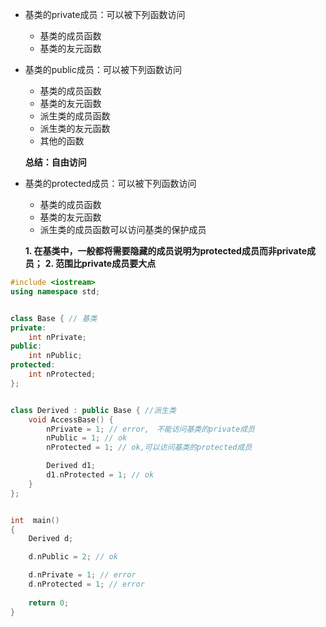* 基类的private成员：可以被下列函数访问
  * 基类的成员函数
  * 基类的友元函数

* 基类的public成员：可以被下列函数访问
  * 基类的成员函数
  * 基类的友元函数
  * 派生类的成员函数
  * 派生类的友元函数
  * 其他的函数
  
  **总结：自由访问**
  
* 基类的protected成员：可以被下列函数访问 
  * 基类的成员函数
  * 基类的友元函数
  * 派生类的成员函数可以访问基类的保护成员
  
  **1. 在基类中，一般都将需要隐藏的成员说明为protected成员而非private成员；**
  **2. 范围比private成员要大点**
  
```c++
#include <iostream>
using namespace std;


class Base { // 基类
private:
    int nPrivate;
public:
    int nPublic;
protected:
    int nProtected;
};


class Derived : public Base { //派生类
    void AccessBase() {
        nPrivate = 1; // error,　不能访问基类的private成员
        nPublic = 1; // ok
        nProtected = 1; // ok,可以访问基类的protected成员

        Derived d1;
        d1.nProtected = 1; // ok
    }
};


int  main()
{
    Derived d;

    d.nPublic = 2; // ok

    d.nPrivate = 1; // error
    d.nProtected = 1; // error
    
    return 0;
}
```
